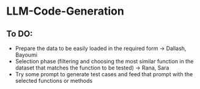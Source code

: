# LLM-Code-Generation

## To DO:

- Prepare the data to be easily loaded in the required form -> Dallash, Bayoumi
- Selection phase (filtering and choosing the most similar function in the dataset that matches the function to be tested) -> Rana, Sara
- Try some prompt to generate test cases and feed that prompt with the selected functions or methods
